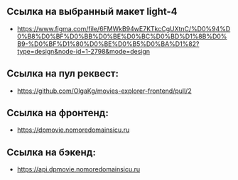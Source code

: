 ## Ссылка на выбранный макет light-4
* https://www.figma.com/file/6FMWkB94wE7KTkcCgUXtnC/%D0%94%D0%B8%D0%BF%D0%BB%D0%BE%D0%BC%D0%BD%D1%8B%D0%B9-%D0%BF%D1%80%D0%BE%D0%B5%D0%BA%D1%82?type=design&node-id=1-2798&mode=design

## Ссылка на пул реквест: 
* https://github.com/OlgaKg/movies-explorer-frontend/pull/2

## Ссылка на фронтенд: 
* https://dpmovie.nomoredomainsicu.ru

## Ссылка на бэкенд: 
* https://api.dpmovie.nomoredomainsicu.ru